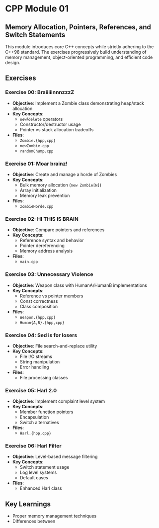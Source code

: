 # CPP Module 01

## Memory Allocation, Pointers, References, and Switch Statements

This module introduces core C++ concepts while strictly adhering to the C++98 standard. The exercises progressively build understanding of memory management, object-oriented programming, and efficient code design.

## Exercises

### Exercise 00: BraiiiiinnnzzzZ
- **Objective**: Implement a Zombie class demonstrating heap/stack allocation
- **Key Concepts**:
  - `new`/`delete` operators
  - Constructor/destructor usage
  - Pointer vs stack allocation tradeoffs
- **Files**:
  - `Zombie.{hpp,cpp}`
  - `newZombie.cpp`
  - `randomChump.cpp`

### Exercise 01: Moar brainz!
- **Objective**: Create and manage a horde of Zombies
- **Key Concepts**:
  - Bulk memory allocation (`new Zombie[N]`)
  - Array initialization
  - Memory leak prevention
- **Files**:
  - `zombieHorde.cpp`

### Exercise 02: HI THIS IS BRAIN
- **Objective**: Compare pointers and references
- **Key Concepts**:
  - Reference syntax and behavior
  - Pointer dereferencing
  - Memory address analysis
- **Files**:
  - `main.cpp`

### Exercise 03: Unnecessary Violence
- **Objective**: Weapon class with HumanA/HumanB implementations
- **Key Concepts**:
  - Reference vs pointer members
  - Const correctness
  - Class composition
- **Files**:
  - `Weapon.{hpp,cpp}`
  - `Human{A,B}.{hpp,cpp}`

### Exercise 04: Sed is for losers
- **Objective**: File search-and-replace utility
- **Key Concepts**:
  - File I/O streams
  - String manipulation
  - Error handling
- **Files**:
  - File processing classes

### Exercise 05: Harl 2.0
- **Objective**: Implement complaint level system
- **Key Concepts**:
  - Member function pointers
  - Encapsulation
  - Switch alternatives
- **Files**:
  - `Harl.{hpp,cpp}`

### Exercise 06: Harl Filter
- **Objective**: Level-based message filtering
- **Key Concepts**:
  - Switch statement usage
  - Log level systems
  - Default cases
- **Files**:
  - Enhanced Harl class

## Key Learnings
- Proper memory management techniques
- Differences between